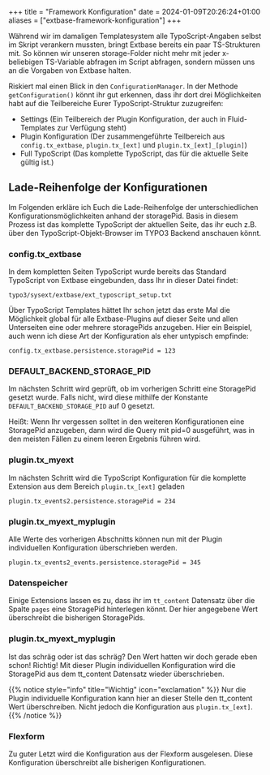 +++
title = "Framework Konfiguration"
date = 2024-01-09T20:26:24+01:00
aliases = ["extbase-framework-konfiguration"]
+++

Während wir im damaligen Templatesystem alle TypoScript-Angaben selbst im Skript verankern mussten, bringt Extbase bereits ein paar TS-Strukturen mit. So können wir unseren storage-Folder nicht mehr mit jeder x-beliebigen TS-Variable abfragen im Script abfragen, sondern müssen uns an die Vorgaben von Extbase halten.

Riskiert mal einen Blick in den `ConfigurationManager`. In der Methode `getConfiguration()` könnt ihr gut erkennen, dass ihr dort drei Möglichkeiten habt auf die Teilbereiche Eurer TypoScript-Struktur zuzugreifen:

- Settings (Ein Teilbereich der Plugin Konfiguration, der auch in Fluid-Templates zur Verfügung steht)
- Plugin Konfiguration (Der zusammengeführte Teilbereich aus `config.tx_extbase`, `plugin.tx_[ext]` und `plugin.tx_[ext]_[plugin]`)
- Full TypoScript (Das komplette TypoScript, das für die aktuelle Seite gültig ist.)

## Lade-Reihenfolge der Konfigurationen

Im Folgenden erkläre ich Euch die Lade-Reihenfolge der unterschiedlichen Konfigurationsmöglichkeiten anhand der storagePid. Basis in diesem Prozess ist das komplette TypoScript der aktuellen Seite, das ihr euch z.B. über den TypoScript-Objekt-Browser im TYPO3 Backend anschauen könnt.

### config.tx_extbase

In dem kompletten Seiten TypoScript wurde bereits das Standard TypoScript von Extbase eingebunden, dass Ihr in dieser Datei findet:

`typo3/sysext/extbase/ext_typoscript_setup.txt`

Über TypoScript Templates hättet Ihr schon jetzt das erste Mal die Möglichkeit global für alle Extbase-Plugins auf dieser Seite und allen Unterseiten eine oder mehrere storagePids anzugeben. Hier ein Beispiel, auch wenn ich diese Art der Konfiguration als eher untypisch empfinde:

`config.tx_extbase.persistence.storagePid = 123`

### DEFAULT_BACKEND_STORAGE_PID

Im nächsten Schritt wird geprüft, ob im vorherigen Schritt eine StoragePid gesetzt wurde. Falls nicht, wird diese mithilfe der Konstante `DEFAULT_BACKEND_STORAGE_PID` auf 0 gesetzt.

Heißt: Wenn Ihr vergessen solltet in den weiteren Konfigurationen eine StoragePid anzugeben, dann wird die Query mit pid=0 ausgeführt, was in den meisten Fällen zu einem leeren Ergebnis führen wird.

### plugin.tx_myext

Im nächsten Schritt wird die TypoScript Konfiguration für die komplette Extension aus dem Bereich `plugin.tx_[ext]` geladen

`plugin.tx_events2.persistence.storagePid = 234`

### plugin.tx_myext_myplugin

Alle Werte des vorherigen Abschnitts können nun mit der Plugin individuellen Konfiguration überschrieben werden.

`plugin.tx_events2_events.persistence.storagePid = 345`

### Datenspeicher

Einige Extensions lassen es zu, dass ihr im `tt_content` Datensatz über die Spalte `pages` eine StoragePid hinterlegen könnt. Der hier angegebene Wert überschreibt die bisherigen StoragePids.

### plugin.tx_myext_myplugin

Ist das schräg oder ist das schräg? Den Wert hatten wir doch gerade eben schon! Richtig! Mit dieser Plugin individuellen Konfiguration wird die StoragePid aus dem tt_content Datensatz wieder überschrieben.

{{% notice style="info" title="Wichtig" icon="exclamation" %}}
Nur die Plugin individuelle Konfiguration kann hier an dieser Stelle den tt_content Wert überschreiben. Nicht jedoch die Konfiguration aus `plugin.tx_[ext]`.
{{% /notice %}}

### Flexform

Zu guter Letzt wird die Konfiguration aus der Flexform ausgelesen. Diese Konfiguration überschreibt alle bisherigen Konfigurationen.
